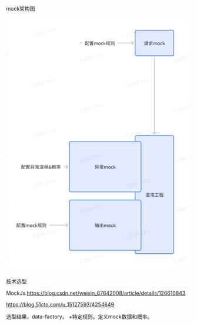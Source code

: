 mock架构图

![img_12.png](img_12.png)

技术选型

MockJs.https://blog.csdn.net/weixin_67642008/article/details/126610843

https://blog.51cto.com/u_15127593/4254649

选型结果，data-factory。
+特定规则。定义mock数据和概率。


